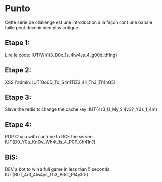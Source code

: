 # Punto

Cette série de challenge est une introduction à la façon dont une banale faille peut devenir bien plus critique.

## Etape 1:

Lire le code: IUT{Wh1t3_B0x_1s_4lw4ys_4_g00d_th1ng}

## Etape 2:

XSS l'admin: IUT{Go0D_To_S4n1TiZ3_4ll_Th3_Th1nG5}

## Etape 3: 

Slave the redis to change the cache key: IUT{4r3_U_My_Sl4v3?_Y3s_1_4m}

## Etape 4:

POP Chain with doctrine to RCE the server: IUT{D0_Y0u_Kn0w_Wh4t_1s_4_P0P_Ch41n?}

## BIS: 

DEV a bot to win a full game in less than 5 seconds: IUT{B0T_4r3_4lw4ys_Th3_B3st_Pl4y3r5}